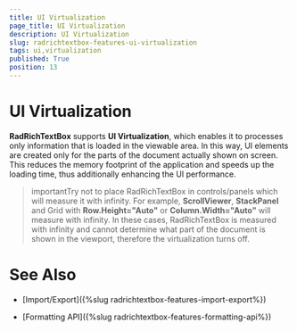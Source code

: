 ```yaml
---
title: UI Virtualization
page_title: UI Virtualization
description: UI Virtualization
slug: radrichtextbox-features-ui-virtualization
tags: ui,virtualization
published: True
position: 13
---
```


# UI Virtualization



__RadRichTextBox__ supports __UI Virtualization__, which enables it to processes only information that is loaded in the viewable area. In this way, UI elements are created only for the parts of the document actually shown on screen. This reduces the memory footprint of the application and speeds up the loading time, thus additionally enhancing the UI performance. 

>importantTry not to place RadRichTextBox in controls/panels which will measure it with infinity. For example, __ScrollViewer__, __StackPanel__ and Grid with __Row.Height="Auto"__ or __Column.Width="Auto"__ will measure with infinity. In these cases, RadRichTextBox is measured with infinity and cannot determine what part of the document is shown in the viewport, therefore the virtualization turns off.

# See Also

 * [Import/Export]({%slug radrichtextbox-features-import-export%})

 * [Formatting API]({%slug radrichtextbox-features-formatting-api%})
